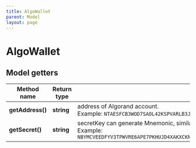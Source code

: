 ```yaml
---
title: AlgoWallet
parent: Model
layout: page
---
```


# AlgoWallet

## Model getters

Method name | Return type | Description | Notes
------------ | ------------- | ------------- | -------------
**getAddress()** | **string** | address of Algorand account. <br>Example: `NTAESFCB3WOD7SAOL42KSPVARLB3JFA3MNX3AESWHYVT2RMYDVZI6YLG4Y` | [optional]
**getSecret()** | **string** | secretKey can generate Mnemonic, similar to private Key. <br>Example: `NBYMCVEEDFYV3TPWVRE6APE7PKHUJD4XAKXCKNCLKGUXOC3LFNJGZQCJCRA53HB7ZAHF6NFJH2QIVQ5USQNWG35QCJLD4KZ5IWMB24Q` | [optional]

